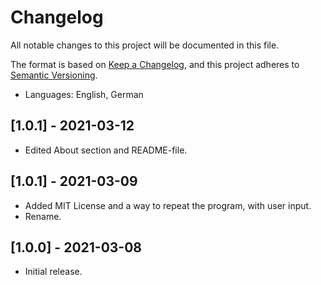   
# Changelog

All notable changes to this project will be documented in this file.

The format is based on [Keep a Changelog](https://keepachangelog.com/en/1.0.0/),
and this project adheres to [Semantic Versioning](https://semver.org/spec/v2.0.0.html).

- Languages: English, German


## [1.0.1] - 2021-03-12
- Edited About section and README-file.

## [1.0.1] - 2021-03-09
- Added MIT License and a way to repeat the program, with user input.
- Rename.

## [1.0.0] - 2021-03-08
- Initial release.
